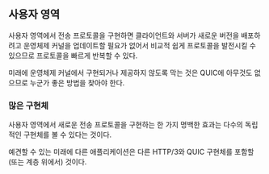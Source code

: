 <!--
## User-space

Implementing a transport protocol in user-space helps enable quick
iteration of the protocol, as it is comparatively easy to evolve the
protocol without necessitating that clients and servers update their
operating system kernel to deploy new versions.

Nothing inherent in QUIC prevents it from being implemented and offered
by operating system kernels in the future, should someone find that a
good idea.

### Many implementations

One obvious effect of implementing a new transport protocol in
user-space is that we can expect to see many independent implementations.

Different applications are likely to include (or layer atop) different
HTTP/3 and QUIC implementations for the foreseeable future.
-->

## 사용자 영역

사용자 영역에서 전송 프로토콜을 구현하면 클라이언트와 서버가 새로운 버전을 배포하려고 운영체제 커널을
업데이트할 필요가 없어서 비교적 쉽게 프로토콜을 발전시킬 수 있으므로 프로토콜을 빠르게 반복할 수 있다.

미래에 운영체제 커널에서 구현되거나 제공하지 않도록 막는 것은 QUIC에 아무것도 없으므로
누군가 좋은 방법을 찾아야 한다.

### 많은 구현체

사용자 영역에서 새로운 전송 프로토콜을 구현하는 한 가지 명백한 효과는
다수의 독립적인 구현체를 볼 수 있다는 것이다.

예견할 수 있는 미래에 다른 애플리케이션은
다른 HTTP/3와 QUIC 구현체를 포함할(또는 계층 위에서) 것이다.

